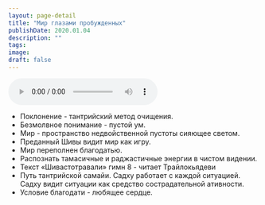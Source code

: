 ```yaml
---
layout: page-detail
title: "Мир глазами пробужденных"
publishDate: 2020.01.04
description: ""
tags:
image:
draft: false
---
```


<audio title="2020.01.04 - Мир глазами пробужденных.mp3" src="https://filer-api.advayta.org/v1.0/public/files/75076" controls=""></audio>

* Поклонение - тантрийский метод очищения.
* Безмолвное понимание - пустой ум.
* Мир - пространство недвойственной пустоты сияющее светом.
* Преданный Шивы видит мир как игру.
* Мир переполнен благодатью.
* Распознать тамасичные и раджастичные энергии в чистом видении.
* Текст «Шивастотравали» гимн 8 - читает Трайлокьядеви
* Путь тантрийской самайи. Садху работает с каждой ситуацией. Садху видит ситуации как средство сострадательной ативности.
* Условие благодати - любящее сердце.

  
